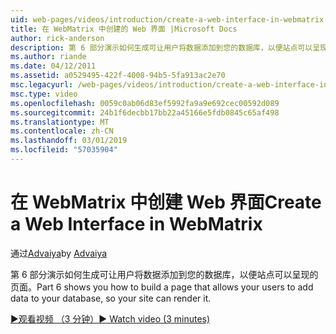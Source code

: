 ```yaml
---
uid: web-pages/videos/introduction/create-a-web-interface-in-webmatrix
title: 在 WebMatrix 中创建的 Web 界面 |Microsoft Docs
author: rick-anderson
description: 第 6 部分演示如何生成可让用户将数据添加到您的数据库，以便站点可以呈现的页面。
ms.author: riande
ms.date: 04/12/2011
ms.assetid: a0529495-422f-4008-94b5-5fa913ac2e70
msc.legacyurl: /web-pages/videos/introduction/create-a-web-interface-in-webmatrix
msc.type: video
ms.openlocfilehash: 0059c0ab06d83ef5992fa9a9e692cec00592d089
ms.sourcegitcommit: 24b1f6decbb17bb22a45166e5fdb0845c65af498
ms.translationtype: MT
ms.contentlocale: zh-CN
ms.lasthandoff: 03/01/2019
ms.locfileid: "57035904"
---
```

<a name="create-a-web-interface-in-webmatrix"></a><span data-ttu-id="f1241-103">在 WebMatrix 中创建 Web 界面</span><span class="sxs-lookup"><span data-stu-id="f1241-103">Create a Web Interface in WebMatrix</span></span>
====================
<span data-ttu-id="f1241-104">通过[Advaiya](https://twitter.com/Advaiyasolns)</span><span class="sxs-lookup"><span data-stu-id="f1241-104">by [Advaiya](https://twitter.com/Advaiyasolns)</span></span>

<span data-ttu-id="f1241-105">第 6 部分演示如何生成可让用户将数据添加到您的数据库，以便站点可以呈现的页面。</span><span class="sxs-lookup"><span data-stu-id="f1241-105">Part 6 shows you how to build a page that allows your users to add data to your database, so your site can render it.</span></span>

[<span data-ttu-id="f1241-106">&#9654;观看视频 （3 分钟）</span><span class="sxs-lookup"><span data-stu-id="f1241-106">&#9654; Watch video (3 minutes)</span></span>](https://channel9.msdn.com/Blogs/ASP-NET-Site-Videos/create-a-web-interface-in-webmatrix)
